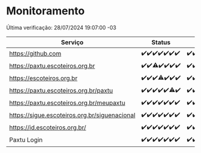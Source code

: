 # Monitoramento

Última verificação: 28/07/2024 19:07:00 -03

|Serviço|Status|Últimas 24h|
|---|---|---|
|https://github.com|<span title="2024-07-21: OK=23">✔️</span><span title="2024-07-22: OK=23">✔️</span><span title="2024-07-23: OK=24">✔️</span><span title="2024-07-24: OK=24">✔️</span><span title="2024-07-25: OK=24">✔️</span><span title="2024-07-26: OK=24">✔️</span><span title="2024-07-27: OK=23">✔️</span>|<span title="27/07/2024 20:07:00 -03 : 200">✔️</span><span title="27/07/2024 21:38:00 -03 : 200">✔️</span><span title="27/07/2024 23:02:00 -03 : 200">✔️</span><span title="28/07/2024 00:08:00 -03 : 200">✔️</span><span title="28/07/2024 01:08:00 -03 : 200">✔️</span><span title="28/07/2024 02:08:00 -03 : 200">✔️</span><span title="28/07/2024 03:09:00 -03 : 200">✔️</span><span title="28/07/2024 04:07:00 -03 : 200">✔️</span><span title="28/07/2024 05:08:00 -03 : 200">✔️</span><span title="28/07/2024 06:07:00 -03 : 200">✔️</span><span title="28/07/2024 07:06:00 -03 : 200">✔️</span><span title="28/07/2024 08:04:00 -03 : 200">✔️</span><span title="28/07/2024 09:11:00 -03 : 200">✔️</span><span title="28/07/2024 10:07:00 -03 : 200">✔️</span><span title="28/07/2024 11:05:00 -03 : 200">✔️</span><span title="28/07/2024 12:06:00 -03 : 200">✔️</span><span title="28/07/2024 13:09:00 -03 : 200">✔️</span><span title="28/07/2024 14:06:00 -03 : 200">✔️</span><span title="28/07/2024 15:08:00 -03 : 200">✔️</span><span title="28/07/2024 16:04:00 -03 : 200">✔️</span><span title="28/07/2024 17:07:00 -03 : 200">✔️</span><span title="28/07/2024 18:07:00 -03 : 200">✔️</span><span title="28/07/2024 19:07:00 -03 : 200">✔️</span>|
|https://paxtu.escoteiros.org.br|<span title="2024-07-21: OK=23">✔️</span><span title="2024-07-22: OK=23">✔️</span><span title="2024-07-23: OK=23, Falhas=1">⚠️</span><span title="2024-07-24: OK=24">✔️</span><span title="2024-07-25: OK=24">✔️</span><span title="2024-07-26: OK=24">✔️</span><span title="2024-07-27: OK=23">✔️</span>|<span title="27/07/2024 20:07:00 -03 : 200">✔️</span><span title="27/07/2024 21:38:00 -03 : 200">✔️</span><span title="27/07/2024 23:02:00 -03 : 200">✔️</span><span title="28/07/2024 00:08:00 -03 : 200">✔️</span><span title="28/07/2024 01:08:00 -03 : 200">✔️</span><span title="28/07/2024 02:08:00 -03 : 200">✔️</span><span title="28/07/2024 03:09:00 -03 : 200">✔️</span><span title="28/07/2024 04:07:00 -03 : 200">✔️</span><span title="28/07/2024 05:08:00 -03 : 200">✔️</span><span title="28/07/2024 06:07:00 -03 : 200">✔️</span><span title="28/07/2024 07:06:00 -03 : 200">✔️</span><span title="28/07/2024 08:04:00 -03 : 200">✔️</span><span title="28/07/2024 09:11:00 -03 : 200">✔️</span><span title="28/07/2024 10:07:00 -03 : 200">✔️</span><span title="28/07/2024 11:05:00 -03 : 200">✔️</span><span title="28/07/2024 12:06:00 -03 : 200">✔️</span><span title="28/07/2024 13:09:00 -03 : 200">✔️</span><span title="28/07/2024 14:06:00 -03 : 200">✔️</span><span title="28/07/2024 15:08:00 -03 : 200">✔️</span><span title="28/07/2024 16:04:00 -03 : 200">✔️</span><span title="28/07/2024 17:07:00 -03 : 200">✔️</span><span title="28/07/2024 18:07:00 -03 : 200">✔️</span><span title="28/07/2024 19:07:00 -03 : 200">✔️</span>|
|https://escoteiros.org.br|<span title="2024-07-21: OK=23">✔️</span><span title="2024-07-22: OK=23">✔️</span><span title="2024-07-23: OK=24">✔️</span><span title="2024-07-24: OK=22, Falhas=2">⚠️</span><span title="2024-07-25: OK=24">✔️</span><span title="2024-07-26: OK=24">✔️</span><span title="2024-07-27: OK=23">✔️</span>|<span title="27/07/2024 20:07:00 -03 : 200">✔️</span><span title="27/07/2024 21:38:00 -03 : 200">✔️</span><span title="27/07/2024 23:02:00 -03 : 200">✔️</span><span title="28/07/2024 00:08:00 -03 : 200">✔️</span><span title="28/07/2024 01:08:00 -03 : 200">✔️</span><span title="28/07/2024 02:08:00 -03 : 200">✔️</span><span title="28/07/2024 03:09:00 -03 : 200">✔️</span><span title="28/07/2024 04:07:00 -03 : 200">✔️</span><span title="28/07/2024 05:08:00 -03 : 200">✔️</span><span title="28/07/2024 06:07:00 -03 : 200">✔️</span><span title="28/07/2024 07:06:00 -03 : 200">✔️</span><span title="28/07/2024 08:04:00 -03 : 200">✔️</span><span title="28/07/2024 09:11:00 -03 : 200">✔️</span><span title="28/07/2024 10:07:00 -03 : 200">✔️</span><span title="28/07/2024 11:05:00 -03 : 200">✔️</span><span title="28/07/2024 12:06:00 -03 : 200">✔️</span><span title="28/07/2024 13:09:00 -03 : 200">✔️</span><span title="28/07/2024 14:06:00 -03 : 200">✔️</span><span title="28/07/2024 15:08:00 -03 : 200">✔️</span><span title="28/07/2024 16:04:00 -03 : 200">✔️</span><span title="28/07/2024 17:07:00 -03 : 200">✔️</span><span title="28/07/2024 18:07:00 -03 : 200">✔️</span><span title="28/07/2024 19:07:00 -03 : 200">✔️</span>|
|https://paxtu.escoteiros.org.br/paxtu|<span title="2024-07-21: OK=23">✔️</span><span title="2024-07-22: OK=23">✔️</span><span title="2024-07-23: OK=24">✔️</span><span title="2024-07-24: OK=24">✔️</span><span title="2024-07-25: OK=24">✔️</span><span title="2024-07-26: OK=23, Falhas=1">⚠️</span><span title="2024-07-27: OK=23">✔️</span>|<span title="27/07/2024 20:07:00 -03 : 200">✔️</span><span title="27/07/2024 21:38:00 -03 : 200">✔️</span><span title="27/07/2024 23:02:00 -03 : 200">✔️</span><span title="28/07/2024 00:08:00 -03 : 200">✔️</span><span title="28/07/2024 01:08:00 -03 : 200">✔️</span><span title="28/07/2024 02:08:00 -03 : 200">✔️</span><span title="28/07/2024 03:09:00 -03 : 200">✔️</span><span title="28/07/2024 04:07:00 -03 : 200">✔️</span><span title="28/07/2024 05:08:00 -03 : 200">✔️</span><span title="28/07/2024 06:07:00 -03 : 200">✔️</span><span title="28/07/2024 07:06:00 -03 : 200">✔️</span><span title="28/07/2024 08:04:00 -03 : 200">✔️</span><span title="28/07/2024 09:11:00 -03 : 200">✔️</span><span title="28/07/2024 10:08:00 -03 : 200">✔️</span><span title="28/07/2024 11:05:00 -03 : 200">✔️</span><span title="28/07/2024 12:06:00 -03 : 200">✔️</span><span title="28/07/2024 13:09:00 -03 : 200">✔️</span><span title="28/07/2024 14:06:00 -03 : 200">✔️</span><span title="28/07/2024 15:08:00 -03 : 200">✔️</span><span title="28/07/2024 16:04:00 -03 : 200">✔️</span><span title="28/07/2024 17:07:00 -03 : 200">✔️</span><span title="28/07/2024 18:07:00 -03 : 200">✔️</span><span title="28/07/2024 19:07:00 -03 : 200">✔️</span>|
|https://paxtu.escoteiros.org.br/meupaxtu|<span title="2024-07-21: OK=23">✔️</span><span title="2024-07-22: OK=23">✔️</span><span title="2024-07-23: OK=24">✔️</span><span title="2024-07-24: OK=24">✔️</span><span title="2024-07-25: OK=24">✔️</span><span title="2024-07-26: OK=24">✔️</span><span title="2024-07-27: OK=23">✔️</span>|<span title="27/07/2024 20:07:00 -03 : 200">✔️</span><span title="27/07/2024 21:38:00 -03 : 200">✔️</span><span title="27/07/2024 23:02:00 -03 : 200">✔️</span><span title="28/07/2024 00:08:00 -03 : 200">✔️</span><span title="28/07/2024 01:08:00 -03 : 200">✔️</span><span title="28/07/2024 02:08:00 -03 : 200">✔️</span><span title="28/07/2024 03:09:00 -03 : 200">✔️</span><span title="28/07/2024 04:07:00 -03 : 200">✔️</span><span title="28/07/2024 05:08:00 -03 : 200">✔️</span><span title="28/07/2024 06:07:00 -03 : 200">✔️</span><span title="28/07/2024 07:06:00 -03 : 200">✔️</span><span title="28/07/2024 08:04:00 -03 : 200">✔️</span><span title="28/07/2024 09:11:00 -03 : 200">✔️</span><span title="28/07/2024 10:08:00 -03 : 200">✔️</span><span title="28/07/2024 11:05:00 -03 : 200">✔️</span><span title="28/07/2024 12:06:00 -03 : 200">✔️</span><span title="28/07/2024 13:09:00 -03 : 200">✔️</span><span title="28/07/2024 14:06:00 -03 : 200">✔️</span><span title="28/07/2024 15:08:00 -03 : 200">✔️</span><span title="28/07/2024 16:04:00 -03 : 200">✔️</span><span title="28/07/2024 17:07:00 -03 : 200">✔️</span><span title="28/07/2024 18:07:00 -03 : 200">✔️</span><span title="28/07/2024 19:07:00 -03 : 200">✔️</span>|
|https://sigue.escoteiros.org.br/siguenacional|<span title="2024-07-21: OK=23">✔️</span><span title="2024-07-22: OK=23">✔️</span><span title="2024-07-23: OK=24">✔️</span><span title="2024-07-24: OK=24">✔️</span><span title="2024-07-25: OK=24">✔️</span><span title="2024-07-26: OK=24">✔️</span><span title="2024-07-27: OK=23">✔️</span>|<span title="27/07/2024 20:07:00 -03 : 200">✔️</span><span title="27/07/2024 21:38:00 -03 : 200">✔️</span><span title="27/07/2024 23:02:00 -03 : 200">✔️</span><span title="28/07/2024 00:08:00 -03 : 200">✔️</span><span title="28/07/2024 01:08:00 -03 : 200">✔️</span><span title="28/07/2024 02:08:00 -03 : 200">✔️</span><span title="28/07/2024 03:09:00 -03 : 200">✔️</span><span title="28/07/2024 04:07:00 -03 : 200">✔️</span><span title="28/07/2024 05:08:00 -03 : 200">✔️</span><span title="28/07/2024 06:07:00 -03 : 200">✔️</span><span title="28/07/2024 07:06:00 -03 : 200">✔️</span><span title="28/07/2024 08:04:00 -03 : 200">✔️</span><span title="28/07/2024 09:11:00 -03 : 200">✔️</span><span title="28/07/2024 10:08:00 -03 : 200">✔️</span><span title="28/07/2024 11:05:00 -03 : 200">✔️</span><span title="28/07/2024 12:06:00 -03 : 200">✔️</span><span title="28/07/2024 13:09:00 -03 : 200">✔️</span><span title="28/07/2024 14:06:00 -03 : 200">✔️</span><span title="28/07/2024 15:08:00 -03 : 200">✔️</span><span title="28/07/2024 16:04:00 -03 : 200">✔️</span><span title="28/07/2024 17:07:00 -03 : 200">✔️</span><span title="28/07/2024 18:07:00 -03 : 200">✔️</span><span title="28/07/2024 19:07:00 -03 : 200">✔️</span>|
|https://id.escoteiros.org.br/|<span title="2024-07-21: OK=23">✔️</span><span title="2024-07-22: OK=23">✔️</span><span title="2024-07-23: OK=24">✔️</span><span title="2024-07-24: OK=24">✔️</span><span title="2024-07-25: OK=24">✔️</span><span title="2024-07-26: OK=24">✔️</span><span title="2024-07-27: OK=23">✔️</span>|<span title="27/07/2024 20:07:00 -03 : 200">✔️</span><span title="27/07/2024 21:38:00 -03 : 200">✔️</span><span title="27/07/2024 23:02:00 -03 : 200">✔️</span><span title="28/07/2024 00:08:00 -03 : 200">✔️</span><span title="28/07/2024 01:08:00 -03 : 200">✔️</span><span title="28/07/2024 02:08:00 -03 : 200">✔️</span><span title="28/07/2024 03:09:00 -03 : 200">✔️</span><span title="28/07/2024 04:07:00 -03 : 200">✔️</span><span title="28/07/2024 05:08:00 -03 : 200">✔️</span><span title="28/07/2024 06:07:00 -03 : 200">✔️</span><span title="28/07/2024 07:06:00 -03 : 200">✔️</span><span title="28/07/2024 08:04:00 -03 : 200">✔️</span><span title="28/07/2024 09:11:00 -03 : 200">✔️</span><span title="28/07/2024 10:08:00 -03 : 200">✔️</span><span title="28/07/2024 11:05:00 -03 : 200">✔️</span><span title="28/07/2024 12:06:00 -03 : 200">✔️</span><span title="28/07/2024 13:09:00 -03 : 200">✔️</span><span title="28/07/2024 14:06:00 -03 : 200">✔️</span><span title="28/07/2024 15:08:00 -03 : 200">✔️</span><span title="28/07/2024 16:04:00 -03 : 200">✔️</span><span title="28/07/2024 17:07:00 -03 : 200">✔️</span><span title="28/07/2024 18:07:00 -03 : 200">✔️</span><span title="28/07/2024 19:07:00 -03 : 200">✔️</span>|
|Paxtu Login|<span title="2024-07-21: OK=23">✔️</span><span title="2024-07-22: OK=23">✔️</span><span title="2024-07-23: OK=24">✔️</span><span title="2024-07-24: OK=24">✔️</span><span title="2024-07-25: OK=24">✔️</span><span title="2024-07-26: OK=24">✔️</span><span title="2024-07-27: OK=23">✔️</span>|<span title="27/07/2024 20:07:00 -03 : 200">✔️</span><span title="27/07/2024 21:38:00 -03 : 200">✔️</span><span title="27/07/2024 23:02:00 -03 : 200">✔️</span><span title="28/07/2024 00:08:00 -03 : 200">✔️</span><span title="28/07/2024 01:08:00 -03 : 200">✔️</span><span title="28/07/2024 02:08:00 -03 : 200">✔️</span><span title="28/07/2024 03:09:00 -03 : 200">✔️</span><span title="28/07/2024 04:07:00 -03 : 200">✔️</span><span title="28/07/2024 05:08:00 -03 : 200">✔️</span><span title="28/07/2024 06:07:00 -03 : 200">✔️</span><span title="28/07/2024 07:06:00 -03 : 200">✔️</span><span title="28/07/2024 08:04:00 -03 : 200">✔️</span><span title="28/07/2024 09:11:00 -03 : 200">✔️</span><span title="28/07/2024 10:08:00 -03 : 200">✔️</span><span title="28/07/2024 11:05:00 -03 : 200">✔️</span><span title="28/07/2024 12:06:00 -03 : 200">✔️</span><span title="28/07/2024 13:09:00 -03 : 200">✔️</span><span title="28/07/2024 14:06:00 -03 : 200">✔️</span><span title="28/07/2024 15:08:00 -03 : 200">✔️</span><span title="28/07/2024 16:04:00 -03 : 200">✔️</span><span title="28/07/2024 17:07:00 -03 : 200">✔️</span><span title="28/07/2024 18:07:00 -03 : 200">✔️</span><span title="28/07/2024 19:07:00 -03 : 200">✔️</span>|
